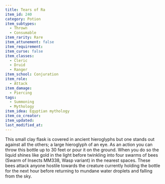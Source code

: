 ```yaml
---
title: Tears of Ra
item_id: 240
category: Potion
item_subtypes:
  - Thrown
  - Consumable
item_rarity: Rare
item_attunement: false
item_requirement:
item_curse: false
item_classes:
  - Cleric
  - Druid
  - Ranger
item_school: Conjuration
item_role:
  - Attack
item_damage:
  - Piercing
tags:
  - Summoning
  - Mythology
item_idea: Egyptian mythology
item_co_creator:
item_updated:
last_modified_at:
---
```


This small clay flask is covered in ancient hieroglyphs but one stands out against all the others; a large hieroglyph of an eye.
As an action you can throw this bottle up to 30 feet or pour it on the ground. When you do so the liquid shines like gold in the light before twinkling into four swarms of bees (Swarm of Insects MM338, Wasp variant) in the nearest spaces. These bees attack anyone hostile towards the creature currently holding the bottle for the next hour before returning to mundane water droplets and falling from the sky.
